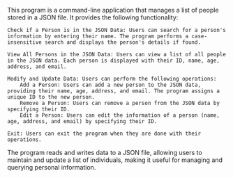 This program is a command-line application that manages a list of people stored in a JSON file. It provides the following functionality:

    Check if a Person is in the JSON Data: Users can search for a person's information by entering their name. The program performs a case-insensitive search and displays the person's details if found.

    View All Persons in the JSON Data: Users can view a list of all people in the JSON data. Each person is displayed with their ID, name, age, address, and email.

    Modify and Update Data: Users can perform the following operations:
        Add a Person: Users can add a new person to the JSON data, providing their name, age, address, and email. The program assigns a unique ID to the new person.
        Remove a Person: Users can remove a person from the JSON data by specifying their ID.
        Edit a Person: Users can edit the information of a person (name, age, address, and email) by specifying their ID.

    Exit: Users can exit the program when they are done with their operations.

The program reads and writes data to a JSON file, allowing users to maintain and update a list of individuals, making it useful for managing and querying personal information.
